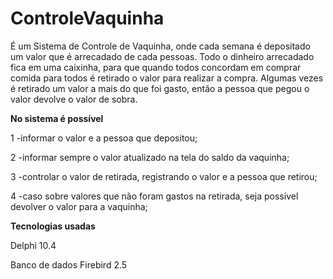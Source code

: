 # ControleVaquinha
É um Sistema de Controle de Vaquinha, onde cada semana é depositado um valor que é arrecadado de cada pessoas. Todo o dinheiro arrecadado fica em uma caixinha, para que quando todos concordam em comprar comida para todos é retirado o valor para realizar a compra. Algumas vezes é retirado um valor a mais do que foi gasto, então a pessoa que pegou o valor devolve o valor de sobra.

<strong>No sistema é possível</strong> 
<p>1 -informar o valor e a pessoa que depositou;</p>
<p>2 -informar sempre o valor atualizado na tela do saldo da vaquinha;</p>
<p>3 -controlar o valor de retirada, registrando o valor e a pessoa que retirou;</p>
<p>4 -caso sobre valores que não foram gastos na retirada, seja possível devolver o valor para a vaquinha;</p>

<strong>Tecnologias usadas</strong>
<p>Delphi 10.4</p>
<p>Banco de dados Firebird 2.5</p>
 
